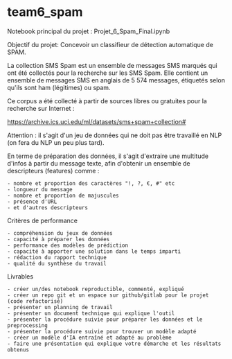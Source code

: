 # team6_spam
Notebook principal du projet : Projet_6_Spam_Final.ipynb


Objectif du projet:
Concevoir un classifieur de détection automatique de SPAM.

La collection SMS Spam est un ensemble de messages SMS marqués qui ont été collectés pour la recherche sur les SMS Spam. Elle contient un ensemble de messages SMS en anglais de 5 574 messages, étiquetés selon qu'ils sont ham (légitimes) ou spam.

Ce corpus a été collecté à partir de sources libres ou gratuites pour la recherche sur Internet :

https://archive.ics.uci.edu/ml/datasets/sms+spam+collection#

Attention : il s'agit d'un jeu de données qui ne doit pas être travaillé en NLP (on fera du NLP un peu plus tard).

En terme de préparation des données, il s'agit d'extraire une multitude d'infos à partir du message texte, afin d'obtenir un ensemble de descripteurs (features) comme :

    - nombre et proportion des caractères "!, ?, €, #" etc
    - longueur du message
    - nombre et proportion de majuscules
    - présence d'URL
    - et d'autres descripteurs

Critères de performance

    - compréhension du jeux de données
    - capacité à préparer les données
    - performance des modèles de prédiction
    - capacité à apporter une solution dans le temps imparti
    - rédaction du rapport technique
    - qualité du synthèse du travail

Livrables

    - créer un/des notebook reproductible, commenté, expliqué
    - créer un repo git et un espace sur github/gitlab pour le projet (code refactorisé)
    - présenter un planning de travail
    - présenter un document technique qui explique l'outil
    - présenter la procédure suivie pour préparer les données et le preprocessing
    - présenter la procédure suivie pour trouver un modèle adapté
    - créer un modèle d'IA entraîné et adapté au problème
    - faire une présentation qui explique votre démarche et les résultats obtenus

